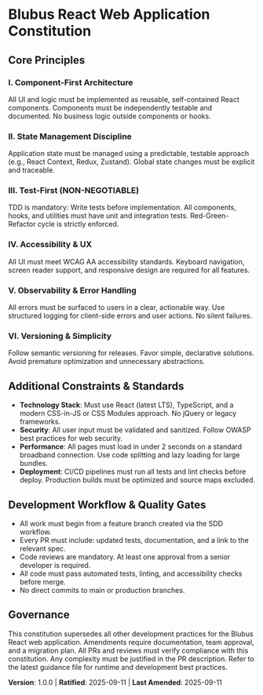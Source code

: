 # Blubus React Web Application Constitution
<!-- Constitution for the Blubus React-based web application -->


## Core Principles

### I. Component-First Architecture
All UI and logic must be implemented as reusable, self-contained React components. Components must be independently testable and documented. No business logic outside components or hooks.

### II. State Management Discipline
Application state must be managed using a predictable, testable approach (e.g., React Context, Redux, Zustand). Global state changes must be explicit and traceable.

### III. Test-First (NON-NEGOTIABLE)
TDD is mandatory: Write tests before implementation. All components, hooks, and utilities must have unit and integration tests. Red-Green-Refactor cycle is strictly enforced.

### IV. Accessibility & UX
All UI must meet WCAG AA accessibility standards. Keyboard navigation, screen reader support, and responsive design are required for all features.

### V. Observability & Error Handling
All errors must be surfaced to users in a clear, actionable way. Use structured logging for client-side errors and user actions. No silent failures.

### VI. Versioning & Simplicity
Follow semantic versioning for releases. Favor simple, declarative solutions. Avoid premature optimization and unnecessary abstractions.


## Additional Constraints & Standards

- **Technology Stack**: Must use React (latest LTS), TypeScript, and a modern CSS-in-JS or CSS Modules approach. No jQuery or legacy frameworks.
- **Security**: All user input must be validated and sanitized. Follow OWASP best practices for web security.
- **Performance**: All pages must load in under 2 seconds on a standard broadband connection. Use code splitting and lazy loading for large bundles.
- **Deployment**: CI/CD pipelines must run all tests and lint checks before deploy. Production builds must be optimized and source maps excluded.


## Development Workflow & Quality Gates

- All work must begin from a feature branch created via the SDD workflow.
- Every PR must include: updated tests, documentation, and a link to the relevant spec.
- Code reviews are mandatory. At least one approval from a senior developer is required.
- All code must pass automated tests, linting, and accessibility checks before merge.
- No direct commits to main or production branches.


## Governance
This constitution supersedes all other development practices for the Blubus React web application. Amendments require documentation, team approval, and a migration plan. All PRs and reviews must verify compliance with this constitution. Any complexity must be justified in the PR description. Refer to the latest guidance file for runtime and development best practices.

**Version**: 1.0.0 | **Ratified**: 2025-09-11 | **Last Amended**: 2025-09-11
<!-- Version: 1.0.0 | Ratified: 2025-09-11 | Last Amended: 2025-09-11 -->